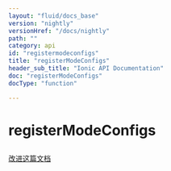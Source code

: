 ```yaml
---
layout: "fluid/docs_base"
version: "nightly"
versionHref: "/docs/nightly"
path: ""
category: api
id: "registermodeconfigs"
title: "registerModeConfigs"
header_sub_title: "Ionic API Documentation"
doc: "registerModeConfigs"
docType: "function"

---
```










<h1 class="api-title">
<a class="anchor" name="register-mode-configs" href="#register-mode-configs"></a>

registerModeConfigs





</h1>

<a class="improve-v2-docs" href="http://github.com/ionic-team/ionic/edit/master/src/config/mode-registry.ts#L129">
改进这篇文档
</a>










<!-- @usage tag -->


<!-- @property tags -->



<!-- instance methods on the class -->




<!-- related link --><!-- end content block -->


<!-- end body block -->

